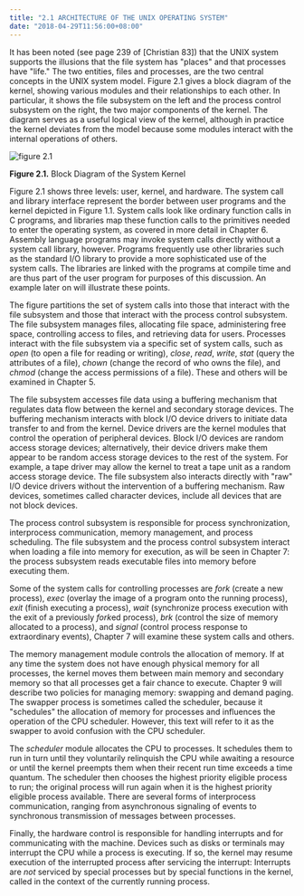 ```yaml
---
title: "2.1 ARCHITECTURE OF THE UNIX OPERATING SYSTEM"
date: "2018-04-29T11:56:00+08:00"
---
```


It has been noted (see page 239 of [Christian 83]) that the UNIX system supports the illusions that the file system has "places" and that processes have "life." The two entities, files and processes, are the two central concepts in the UNIX system model. Figure 2.1 gives a block diagram of the kernel, showing various modules and their relationships to each other. In particular, it shows the file subsystem on the left and the process control subsystem on the right, the two major components of the kernel. The diagram serves as a useful logical view of the kernel, although in practice the kernel deviates from the model because some modules interact with the internal operations of others.

![figure 2.1](/linux/img/bach/figure2.1.jpg)

**Figure 2.1.** Block Diagram of the System Kernel

Figure 2.1 shows three levels: user, kernel, and hardware. The system call and library interface represent the border between user programs and the kernel depicted in Figure 1.1. System calls look like ordinary function calls in C programs, and libraries map these function calls to the primitives needed to enter the operating system, as covered in more detail in Chapter 6. Assembly language programs may invoke system calls directly without a system call library, however. Programs frequently use other libraries such as the standard I/O library to provide a more sophisticated use of the system calls. The libraries are linked with the programs at compile time and are thus part of the user program for purposes of this discussion. An example later on will illustrate these points.

The figure partitions the set of system calls into those that interact with the file subsystem and those that interact with the process control subsystem. The file subsystem manages files, allocating file space, administering free space, controlling access to files, and retrieving data for users. Processes interact with the file subsystem via a specific set of system calls, such as *open* (to open a file for reading or writing), *close*, *read*, *write*, *stat* (query the attributes of a file), *chown* (change the record of who owns the file), and *chmod* (change the access permissions of a file). These and others will be examined in Chapter 5.

The file subsystem accesses file data using a buffering mechanism that regulates data flow between the kernel and secondary storage devices. The buffering mechanism interacts with block I/O device drivers to initiate data transfer to and from the kernel. Device drivers are the kernel modules that control the operation of peripheral devices. Block I/O devices are random access storage devices; alternatively, their device drivers make them appear to be random access storage devices to the rest of the system. For example, a tape driver may allow the kernel to treat a tape unit as a random access storage device. The file subsystem also interacts directly with "raw" I/O device drivers without the intervention of a buffering mechanism. Raw devices, sometimes called character devices, include all devices that are not block devices.

The process control subsystem is responsible for process synchronization, interprocess communication, memory management, and process scheduling. The file subsystem and the process control subsystem interact when loading a file into memory for execution, as will be seen in Chapter 7: the process subsystem reads
executable files into memory before executing them.

Some of the system calls for controlling processes are *fork* (create a new
process), *exec* (overlay the image of a program onto the running process), *exit* (finish executing a process), *wait* (synchronize process execution with the exit of a previously *fork*ed process), *brk* (control the size of memory allocated to a process), and *signal* (control process response to extraordinary events), Chapter 7 will examine these system calls and others.

The memory management module controls the allocation of memory. If at any time the system does not have enough physical memory for all processes, the kernel moves them between main memory and secondary memory so that all processes get a fair chance to execute. Chapter 9 will describe two policies for managing memory: swapping and demand paging. The swapper process is sometimes called the scheduler, because it "schedules" the allocation of memory for processes and influences the operation of the CPU scheduler. However, this text will refer to it as the swapper to avoid confusion with the CPU scheduler.

The *scheduler* module allocates the CPU to processes. It schedules them to run in turn until they voluntarily relinquish the CPU while awaiting a resource or until the kernel preempts them when their recent run time exceeds a time quantum. The scheduler then chooses the highest priority eligible process to run; the original process will run again when it is the highest priority eligible process available. There are several forms of interprocess communication, ranging from asynchronous signaling of events to synchronous transmission of messages between processes.

Finally, the hardware control is responsible for handling interrupts and for communicating with the machine. Devices such as disks or terminals may interrupt the CPU while a process is executing. If so, the kernel may resume execution of the interrupted process after servicing the interrupt: Interrupts are *not* serviced by special processes but by special functions in the kernel, called in the context of the
currently running process.